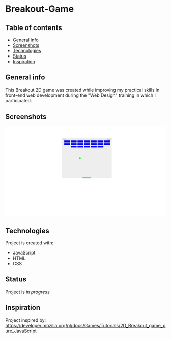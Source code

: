 # Breakout-Game

## Table of contents
* [General info](#general-info)
* [Screenshots](#screenshots)
* [Technologies](#technologies)
* [Status](#status)
* [Inspiration](#inspiration)

## General info
This Breakout 2D game was created while improving my practical skills in front-end web development during the "Web Design" training in which I participated.

## Screenshots
![breakout screenshot](1.jpg)

## Technologies
Project is created with:
* JavaScript
* HTML
* CSS

## Status
Project is _in progress_

## Inspiration
Project inspired by: https://developer.mozilla.org/pl/docs/Games/Tutorials/2D_Breakout_game_pure_JavaScript

